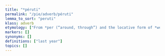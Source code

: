 ```yaml
---
title: "*péruti"
permalink: "/pie/adverb/péruti"
lemma_to_sort: "peruti"
klass: adverb
etymology: ["From *per (“around, through”) and the locative form of *wet- (“year”)."]
markers: []
synonyms: []
definitions: ["last year"]
topics: []
---
```

